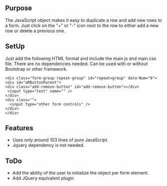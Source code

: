 ## Purpose
The JavaScript object makes it easy to duplicate a row and add new rows to a form. Just click on the "+" or "-" icon next to the row to either add a new row or delete a previous one.

## SetUp 
Just add the following HTML format and include the main.js and main.css file. There are no dependencies needed. Can be used with or without Bootstrap or other framework. 

    <div class="form-group repeat-group" id="repeat=group" data-Num="0">
    <div id="aRButtonParent">
    <div class="add-remove-button" id="add-remove-button"></div>
     <input type="text" name="" />
    </div>
    <div class="">       
      <input type="other form controls" />
    </div> 
    </div>

## Features
* Uses only around 103 lines of pure JavaScript. 
* Jquery dependency is not needed.

## ToDo
* Add the ability of the user to initialize the object per form element.
* Add JQuery equivalent plugin 


